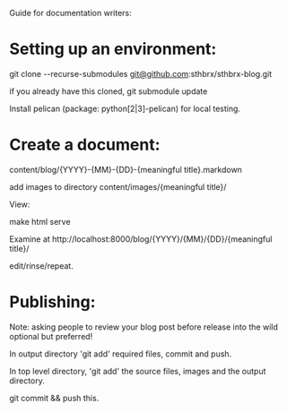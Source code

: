 Guide for documentation writers:

# Setting up an environment:

git clone --recurse-submodules git@github.com:sthbrx/sthbrx-blog.git

if you already have this cloned, git submodule update

Install pelican (package: python[2|3]-pelican) for local testing.

# Create a document:

content/blog/{YYYY}-{MM}-{DD}-{meaningful title}.markdown

add images to directory content/images/{meaningful title}/

View:

make html serve

Examine at http://localhost:8000/blog/{YYYY}/{MM}/{DD}/{meaningful title}/

edit/rinse/repeat.

# Publishing:

Note: asking people to review your blog post before release into the wild optional but preferred! 

In output directory 'git add' required files, commit and push.

In top level directory, 'git add' the source files, images and the output directory.

git commit && push this.
